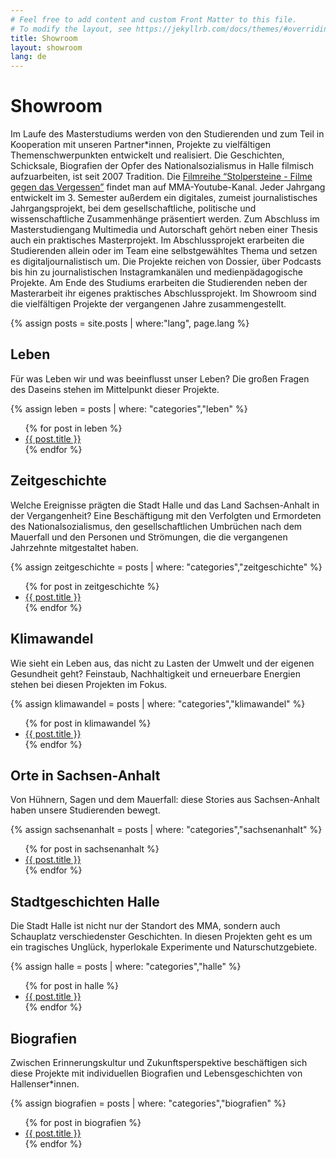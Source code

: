 ```yaml
---
# Feel free to add content and custom Front Matter to this file.
# To modify the layout, see https://jekyllrb.com/docs/themes/#overriding-theme-defaults
title: Showroom
layout: showroom
lang: de
---
```


<!-- Der Inhalt dieser Seite wird über _layouts/showroom.html generiert. -->

# Showroom

Im Laufe des Masterstudiums werden von den Studierenden und zum Teil in Kooperation mit unseren Partner*innen, Projekte zu vielfältigen Themenschwerpunkten entwickelt und realisiert. Die Geschichten, Schicksale, Biografien der Opfer des Nationalsozialismus in Halle filmisch aufzuarbeiten, ist seit 2007 Tradition. Die [Filmreihe “Stolpersteine - Filme gegen das Vergessen”](https://www.youtube.com/playlist?list=PLxt_Og7CuhTYAPvq2aYLgvHPvZojaJh45) findet man auf MMA-Youtube-Kanal. Jeder Jahrgang entwickelt im 3. Semester außerdem ein digitales, zumeist journalistisches Jahrgangsprojekt, bei dem gesellschaftliche, politische und wissenschaftliche Zusammenhänge präsentiert werden. Zum Abschluss im Masterstudiengang Multimedia und Autorschaft gehört neben einer Thesis auch ein praktisches Masterprojekt. Im Abschlussprojekt erarbeiten die Studierenden allein oder im Team eine selbstgewähltes Thema und setzen es digitaljournalistisch um. Die Projekte reichen von Dossier, über Podcasts bis hin zu journalistischen Instagramkanälen und medienpädagogische Projekte. Am Ende des Studiums erarbeiten die Studierenden neben der Masterarbeit ihr eigenes praktisches Abschlussprojekt. Im Showroom sind die vielfältigen Projekte der vergangenen Jahre zusammengestellt.

{% assign posts = site.posts | where:"lang", page.lang %}

## Leben

Für was Leben wir und was beeinflusst unser Leben? Die großen Fragen des Daseins stehen im Mittelpunkt dieser Projekte.

{% assign leben = posts | where: "categories","leben" %}
<ul class="showroom-list">
{% for post in leben %}
<li><a href="{{ post.url }}">{{ post.title }}</a></li>
{% endfor %}</ul>

## Zeitgeschichte

Welche Ereignisse prägten die Stadt Halle und das Land Sachsen-Anhalt in der Vergangenheit? Eine Beschäftigung mit den Verfolgten und Ermordeten des Nationalsozialismus, den gesellschaftlichen Umbrüchen nach dem Mauerfall und den Personen und Strömungen, die die vergangenen Jahrzehnte mitgestaltet haben. 

{% assign zeitgeschichte = posts | where: "categories","zeitgeschichte" %}
<ul class="showroom-list">
{% for post in zeitgeschichte %}
<li><a href="{{ post.url }}">{{ post.title }}</a></li>
{% endfor %}</ul>

## Klimawandel

Wie sieht ein Leben aus, das nicht zu Lasten der Umwelt und der eigenen Gesundheit geht? Feinstaub, Nachhaltigkeit und erneuerbare Energien stehen bei diesen Projekten im Fokus.

{% assign klimawandel = posts | where: "categories","klimawandel" %}
<ul class="showroom-list">
{% for post in klimawandel %}
<li><a href="{{ post.url }}">{{ post.title }}</a></li>
{% endfor %}</ul>

## Orte in Sachsen-Anhalt

Von Hühnern, Sagen und dem Mauerfall: diese Stories aus Sachsen-Anhalt haben unsere Studierenden bewegt.

{% assign sachsenanhalt = posts | where: "categories","sachsenanhalt" %}
<ul class="showroom-list">
{% for post in sachsenanhalt %}
<li><a href="{{ post.url }}">{{ post.title }}</a></li>
{% endfor %}</ul>

## Stadtgeschichten Halle

Die Stadt Halle ist nicht nur der Standort des MMA, sondern auch Schauplatz verschiedenster Geschichten. In diesen Projekten geht es um ein tragisches Unglück, hyperlokale Experimente und Naturschutzgebiete.

{% assign halle = posts | where: "categories","halle" %}
<ul class="showroom-list">
{% for post in halle %}
<li><a href="{{ post.url }}">{{ post.title }}</a></li>
{% endfor %}</ul>

## Biografien

Zwischen Erinnerungskultur und Zukunftsperspektive beschäftigen sich diese Projekte mit individuellen Biografien und Lebensgeschichten von Hallenser*innen.

{% assign biografien = posts | where: "categories","biografien" %}
<ul class="showroom-list">
{% for post in biografien %}
<li><a href="{{ post.url }}">{{ post.title }}</a></li>
{% endfor %}</ul>

